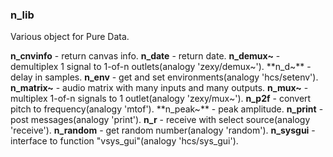 ### n_lib

Various object for Pure Data.

**n_cnvinfo** - return canvas info.
**n_date** - return date.
**n_demux~** - demultiplex 1 signal to 1-of-n outlets(analogy 'zexy/demux~').
**n_d~** - delay in samples.
**n_env** - get and set environments(analogy 'hcs/setenv').
**n_matrix~** - audio matrix with many inputs and many outputs.
**n_mux~** - multiplex 1-of-n signals to 1 outlet(analogy 'zexy/mux~').
**n_p2f** - convert pitch to frequency(analogy 'mtof').
**n_peak~** - peak amplitude.
**n_print** - post messages(analogy 'print').
**n_r** - receive with select source(analogy 'receive').
**n_random** - get random number(analogy 'random').
**n_sysgui** - interface to function "vsys_gui"(analogy 'hcs/sys_gui').

